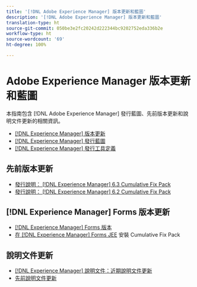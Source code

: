 ```yaml
---
title: '[!DNL Adobe Experience Manager] 版本更新和藍圖'
description: '[!DNL Adobe Experience Manager] 版本更新和藍圖'
translation-type: ht
source-git-commit: 050be3e2fc20242d222344bc9202752eda336b2e
workflow-type: ht
source-wordcount: '69'
ht-degree: 100%

---
```



# Adobe Experience Manager 版本更新和藍圖

本指南包含 [!DNL Adobe Experience Manager] 發行藍圖、先前版本更新和說明文件更新的相關資訊。

* [[!DNL Experience Manager] 版本更新](aem-releases-updates.md)
* [[!DNL Experience Manager] 發行藍圖](update-releases-roadmap.md)
* [[!DNL Experience Manager] 發行工具定義](update-release-vehicle-definitions.md)

## 先前版本更新

* [發行說明： [!DNL Experience Manager] 6.3 Cumulative Fix Pack](release-notes-aem-6-3-cumulative-fix-pack.md)
* [發行說明： [!DNL Experience Manager] 6.2 Cumulative Fix Pack](release-notes-aem-6-2-cumulative-fix-pack.md)

## [!DNL Experience Manager] Forms 版本更新

* [[!DNL Experience Manager] Forms 版本](aem-forms-releases.md)
* [在  [!DNL Experience Manager] Forms JEE](install-cfp-aem-forms-jee.md) 安裝 Cumulative Fix Pack

## 說明文件更新

* [[!DNL Experience Manager] 說明文件：近期說明文件更新](documentation-updates.md)
* [先前說明文件更新](previous-documentation-updates.md)
